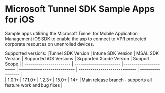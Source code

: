 # Microsoft Tunnel SDK Sample Apps for iOS 

Sample apps utilizing the Microsoft Tunnel for Mobile Application Management iOS SDK to enable the app to connect to VPN protected corporate resources on unenrolled devices.

Supported versions:
|Tunnel SDK Version | Intune SDK Version  | MSAL SDK Version  | Supported iOS Versions  | Supported Xcode Version | Support Scope |
| ----------------------- | ----------------------- | ----------------------- | ---------------------------- | -----------------------------  | ----------------- |                         
| 1.0.1+                     | 17.1.0+                     | 1.2.3+              | 15.0+                               | 14+                                      | Main release branch - supports all feature work and bug fixes |
